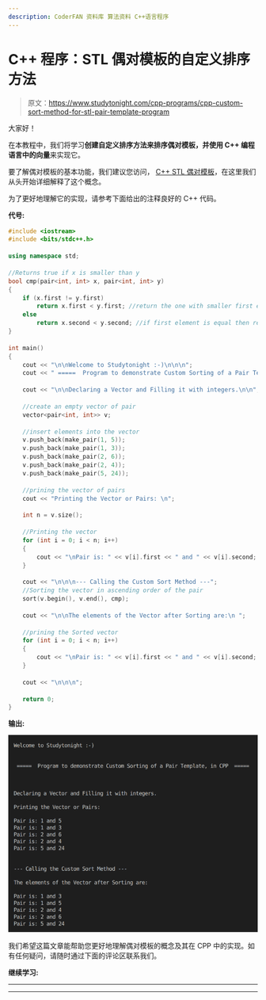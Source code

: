 ```yaml
---
description: CoderFAN 资料库 算法资料 C++语言程序
---
```


# C++ 程序：STL 偶对模板的自定义排序方法

> 原文：<https://www.studytonight.com/cpp-programs/cpp-custom-sort-method-for-stl-pair-template-program>

大家好！

在本教程中，我们将学习**创建自定义排序方法来排序偶对模板，并使用 C++ 编程语言中的向量**来实现它。

要了解偶对模板的基本功能，我们建议您访问， [C++ STL 偶对模板](https://www.studytonight.com/cpp/stl/stl-pair-template)，在这里我们从头开始详细解释了这个概念。

为了更好地理解它的实现，请参考下面给出的注释良好的 C++ 代码。

**代号:**

```cpp
#include <iostream>
#include <bits/stdc++.h>

using namespace std;

//Returns true if x is smaller than y
bool cmp(pair<int, int> x, pair<int, int> y)
{
    if (x.first != y.first)
        return x.first < y.first; //return the one with smaller first element
    else
        return x.second < y.second; //if first element is equal then return the one with smaller second element
}

int main()
{
    cout << "\n\nWelcome to Studytonight :-)\n\n\n";
    cout << " =====  Program to demonstrate Custom Sorting of a Pair Template, in CPP  ===== \n\n";

    cout << "\n\nDeclaring a Vector and Filling it with integers.\n\n";

    //create an empty vector of pair
    vector<pair<int, int>> v;

    //insert elements into the vector
    v.push_back(make_pair(1, 5));
    v.push_back(make_pair(1, 3));
    v.push_back(make_pair(2, 6));
    v.push_back(make_pair(2, 4));
    v.push_back(make_pair(5, 24));

    //prining the vector of pairs
    cout << "Printing the Vector or Pairs: \n";

    int n = v.size();

    //Printing the vector
    for (int i = 0; i < n; i++)
    {
        cout << "\nPair is: " << v[i].first << " and " << v[i].second; //accessing the pair elements
    }

    cout << "\n\n\n--- Calling the Custom Sort Method ---";
    //Sorting the vector in ascending order of the pair
    sort(v.begin(), v.end(), cmp);

    cout << "\n\nThe elements of the Vector after Sorting are:\n ";

    //prining the Sorted vector
    for (int i = 0; i < n; i++)
    {
        cout << "\nPair is: " << v[i].first << " and " << v[i].second; //accessing the pair elements
    }

    cout << "\n\n\n";

    return 0;
}
```

**输出:**

![C++ pair template sorting](img/0b2d09a6845c644555c31b55e26098a7.png)

我们希望这篇文章能帮助您更好地理解偶对模板的概念及其在 CPP 中的实现。如有任何疑问，请随时通过下面的评论区联系我们。

**继续学习:**

* * *

* * *
